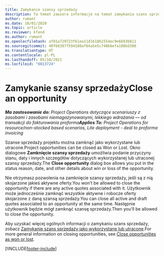 ```yaml
---
title: Zamykanie szansy sprzedaży
description: Ta temat zawiera informacje na temat zamykania szans sprzedaży projektu.
author: rumant
ms.date: 10/01/2020
ms.topic: article
ms.reviewer: kfend
ms.author: rumant
ms.openlocfilehash: af01a729723f61ea11d161861554ec9e6b93b811
ms.sourcegitcommit: 40f68387f594180af64a5e5c748b6efa188bd300
ms.translationtype: HT
ms.contentlocale: pl-PL
ms.lasthandoff: 05/10/2021
ms.locfileid: "6013724"
---
```

# <a name="close-an-opportunity"></a><span data-ttu-id="2fe84-103">Zamykanie szansy sprzedaży</span><span class="sxs-lookup"><span data-stu-id="2fe84-103">Close an opportunity</span></span>

<span data-ttu-id="2fe84-104">_**Ma zastosowanie do:** Project Operations dotyczące scenariuszy z zasobami i zasobami niemagazynowanymi, lekkiego wdrażania — od transakcji do fakturowania proforma_</span><span class="sxs-lookup"><span data-stu-id="2fe84-104">_**Applies To:** Project Operations for resource/non-stocked based scenarios, Lite deployment - deal to proforma invoicing_</span></span>

<span data-ttu-id="2fe84-105">Szanse sprzedaży projektu można zamknąć jako wykorzystane lub utracone.</span><span class="sxs-lookup"><span data-stu-id="2fe84-105">Project opportunities can be closed as Won or Lost.</span></span> <span data-ttu-id="2fe84-106">Okno dialogowe **Zamknięcie szansy sprzedaży** umożliwia podanie przyczyny stanu, daty i innych szczegółów dotyczących wykorzystanej lub utraconej szansy sprzedaży.</span><span class="sxs-lookup"><span data-stu-id="2fe84-106">The **Close opportunity** dialog box allows you put in the status reason, date, and other details about win or loss of the opportunity.</span></span>

<span data-ttu-id="2fe84-107">Nie otrzymasz pozwolenia na zamknięcie szansy sprzedaży, jeśli są z nią skojarzone jakieś aktywne oferty.</span><span class="sxs-lookup"><span data-stu-id="2fe84-107">You won't be allowed to close the opportunity if there are any active quotes associated with it.</span></span> <span data-ttu-id="2fe84-108">Użytkownik może jednocześnie zamknąć wszystkie aktywne i robocze oferty skojarzone z daną szansą sprzedaży.</span><span class="sxs-lookup"><span data-stu-id="2fe84-108">You can close all active and draft quotes associated to an opportunity at the same time.</span></span> <span data-ttu-id="2fe84-109">Następnie użytkownik będzie mógł zamknąć szansę sprzedaży.</span><span class="sxs-lookup"><span data-stu-id="2fe84-109">Then you'll be allowed to close the opportunity.</span></span>

<span data-ttu-id="2fe84-110">Aby uzyskać więcej ogólnych informacji o zamykaniu szans sprzedaży, zobacz [Zamykanie szans sprzedaży jako wykorzystane lub utracone](/dynamics365/sales-enterprise/close-opportunity-won-lost-sales).</span><span class="sxs-lookup"><span data-stu-id="2fe84-110">For more general information on closing opportunities, see [Close opportunities as won or lost](/dynamics365/sales-enterprise/close-opportunity-won-lost-sales).</span></span>


[!INCLUDE[footer-include](../includes/footer-banner.md)]